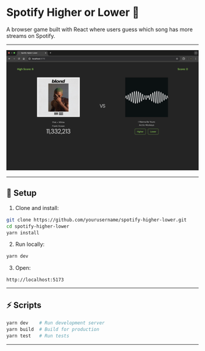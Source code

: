 # Spotify Higher or Lower 🎵

A browser game built with React where users guess which song has more streams on Spotify.

---

![Game Screenshot](./image1.png)

---

## 🚀 Setup

1. Clone and install:
```bash
git clone https://github.com/yourusername/spotify-higher-lower.git
cd spotify-higher-lower
yarn install
```

2. Run locally:
```bash
yarn dev
```

3. Open:
```
http://localhost:5173
```

---

## ⚡️ Scripts

```bash
yarn dev    # Run development server
yarn build  # Build for production
yarn test   # Run tests
```

---
